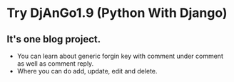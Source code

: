 # Try DjAnGo1.9 (Python With Django)

##  It's one blog project. 
- You can learn about generic forgin key with comment under comment as well as comment reply.
- Where you can do add, update, edit and delete.
